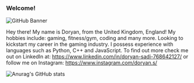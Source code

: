 ### Welcome!

![GitHub Banner](https://user-images.githubusercontent.com/39602652/113458955-fd4a7b00-940b-11eb-830b-4f7f2fc12cb4.png)

Hey there! My name is Doryan, from the United Kingdom, England! My hobbies include: gaming, fitness/gym, coding and many more. Looking to kickstart my career in the gaming industry. I possess experience with languages such as Python, C++ and JavaScript. To find out more check me out on LinkedIn at: https://www.linkedin.com/in/doryan-sadi-768642127/ or follow me on Instagram: https://www.instagram.com/doryan.s/

![Anurag's GitHub stats](https://github-readme-stats.vercel.app/api?username=DoryanSadi&hide=contribs,prs)

